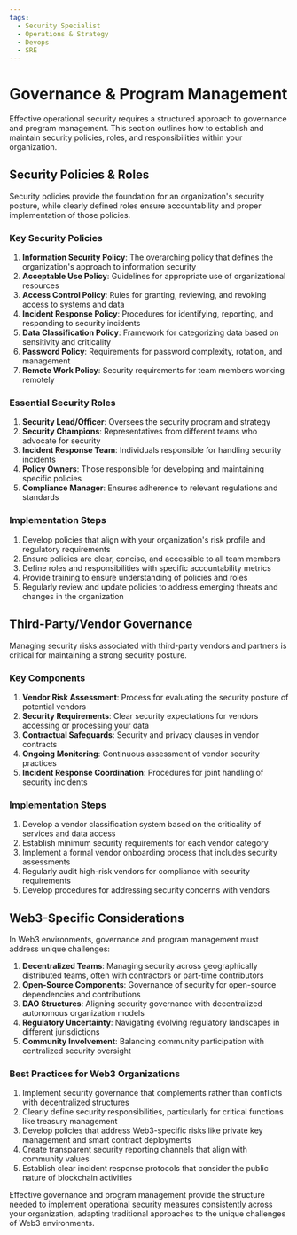 ```yaml
---
tags:
  - Security Specialist
  - Operations & Strategy
  - Devops
  - SRE
---
```


# Governance & Program Management

Effective operational security requires a structured approach to governance and program management. This section outlines how to establish and maintain security policies, roles, and responsibilities within your organization.

## Security Policies & Roles

Security policies provide the foundation for an organization's security posture, while clearly defined roles ensure accountability and proper implementation of those policies.

### Key Security Policies

1. **Information Security Policy**: The overarching policy that defines the organization's approach to information security
2. **Acceptable Use Policy**: Guidelines for appropriate use of organizational resources
3. **Access Control Policy**: Rules for granting, reviewing, and revoking access to systems and data
4. **Incident Response Policy**: Procedures for identifying, reporting, and responding to security incidents
5. **Data Classification Policy**: Framework for categorizing data based on sensitivity and criticality
6. **Password Policy**: Requirements for password complexity, rotation, and management
7. **Remote Work Policy**: Security requirements for team members working remotely

### Essential Security Roles

1. **Security Lead/Officer**: Oversees the security program and strategy
2. **Security Champions**: Representatives from different teams who advocate for security
3. **Incident Response Team**: Individuals responsible for handling security incidents
4. **Policy Owners**: Those responsible for developing and maintaining specific policies
5. **Compliance Manager**: Ensures adherence to relevant regulations and standards

### Implementation Steps

1. Develop policies that align with your organization's risk profile and regulatory requirements
2. Ensure policies are clear, concise, and accessible to all team members
3. Define roles and responsibilities with specific accountability metrics
4. Provide training to ensure understanding of policies and roles
5. Regularly review and update policies to address emerging threats and changes in the organization

## Third-Party/Vendor Governance

Managing security risks associated with third-party vendors and partners is critical for maintaining a strong security posture.

### Key Components

1. **Vendor Risk Assessment**: Process for evaluating the security posture of potential vendors
2. **Security Requirements**: Clear security expectations for vendors accessing or processing your data
3. **Contractual Safeguards**: Security and privacy clauses in vendor contracts
4. **Ongoing Monitoring**: Continuous assessment of vendor security practices
5. **Incident Response Coordination**: Procedures for joint handling of security incidents

### Implementation Steps

1. Develop a vendor classification system based on the criticality of services and data access
2. Establish minimum security requirements for each vendor category
3. Implement a formal vendor onboarding process that includes security assessments
4. Regularly audit high-risk vendors for compliance with security requirements
5. Develop procedures for addressing security concerns with vendors

## Web3-Specific Considerations

In Web3 environments, governance and program management must address unique challenges:

1. **Decentralized Teams**: Managing security across geographically distributed teams, often with contractors or part-time contributors
2. **Open-Source Components**: Governance of security for open-source dependencies and contributions
3. **DAO Structures**: Aligning security governance with decentralized autonomous organization models
4. **Regulatory Uncertainty**: Navigating evolving regulatory landscapes in different jurisdictions
5. **Community Involvement**: Balancing community participation with centralized security oversight

### Best Practices for Web3 Organizations

1. Implement security governance that complements rather than conflicts with decentralized structures
2. Clearly define security responsibilities, particularly for critical functions like treasury management
3. Develop policies that address Web3-specific risks like private key management and smart contract deployments
4. Create transparent security reporting channels that align with community values
5. Establish clear incident response protocols that consider the public nature of blockchain activities

Effective governance and program management provide the structure needed to implement operational security measures consistently across your organization, adapting traditional approaches to the unique challenges of Web3 environments.

